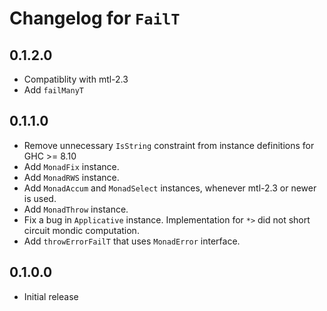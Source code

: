 # Changelog for `FailT`

## 0.1.2.0

* Compatiblity with mtl-2.3
* Add `failManyT`

## 0.1.1.0

* Remove unnecessary `IsString` constraint from instance definitions for GHC >= 8.10
* Add `MonadFix` instance.
* Add `MonadRWS` instance.
* Add `MonadAccum` and `MonadSelect` instances, whenever mtl-2.3 or newer is used.
* Add `MonadThrow` instance.
* Fix a bug in `Applicative` instance. Implementation for `*>` did not short circuit
  mondic computation.
* Add `throwErrorFailT` that uses `MonadError` interface.

## 0.1.0.0

* Initial release
